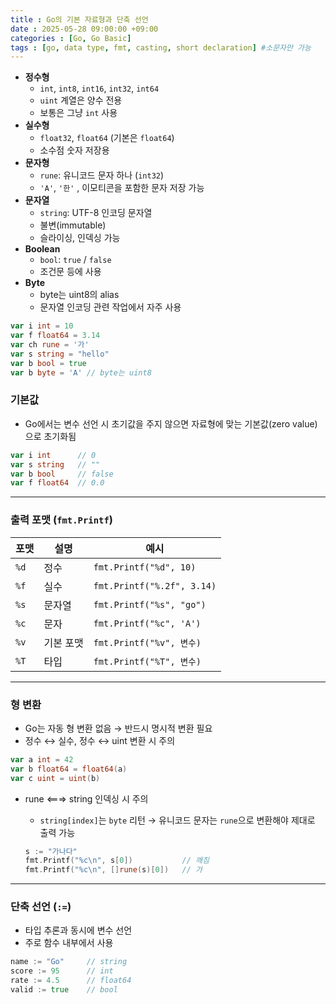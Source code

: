 ```yaml
---
title : Go의 기본 자료형과 단축 선언
date : 2025-05-28 09:00:00 +09:00
categories : [Go, Go Basic]
tags : [go, data type, fmt, casting, short declaration] #소문자만 가능
---
```


- **정수형**
    - `int`, `int8`, `int16`, `int32`, `int64`
    - `uint` 계열은 양수 전용
    - 보통은 그냥 `int` 사용
- **실수형**
    - `float32`, `float64` (기본은 `float64`)
    - 소수점 숫자 저장용
- **문자형**
    - `rune`: 유니코드 문자 하나 (`int32`)
    - `'A'`, `'한'` , 이모티콘을 포함한 문자 저장 가능
- **문자열**
    - `string`: UTF-8 인코딩 문자열
    - 불변(immutable)
    - 슬라이싱, 인덱싱 가능
- **Boolean**
    - `bool`: `true` / `false`
    - 조건문 등에 사용
- **Byte**
    - byte는 uint8의 alias
    - 문자열 인코딩 관련 작업에서 자주 사용

```go
var i int = 10
var f float64 = 3.14
var ch rune = '가'
var s string = "hello"
var b bool = true
var b byte = 'A' // byte는 uint8
```

### 기본값

- Go에서는 변수 선언 시 초기값을 주지 않으면 자료형에 맞는 기본값(zero value)으로 초기화됨

```go
var i int      // 0
var s string   // ""
var b bool     // false
var f float64  // 0.0
```

---

### 출력 포맷 (`fmt.Printf`)

| 포맷 | 설명 | 예시 |
| --- | --- | --- |
| `%d` | 정수 | `fmt.Printf("%d", 10)` |
| `%f` | 실수 | `fmt.Printf("%.2f", 3.14)` |
| `%s` | 문자열 | `fmt.Printf("%s", "go")` |
| `%c` | 문자 | `fmt.Printf("%c", 'A')` |
| `%v` | 기본 포맷 | `fmt.Printf("%v", 변수)` |
| `%T` | 타입 | `fmt.Printf("%T", 변수)` |

---

### 형 변환

- Go는 자동 형 변환 없음 → 반드시 명시적 변환 필요
- 정수 ↔ 실수, 정수 ↔ uint 변환 시 주의

```go
var a int = 42
var b float64 = float64(a)
var c uint = uint(b)
```

- rune <===> string 인덱싱 시 주의
    - `string[index]`는 `byte` 리턴 → 유니코드 문자는 `rune`으로 변환해야 제대로 출력 가능
    
    ```go
    s := "가나다"
    fmt.Printf("%c\n", s[0])           // 깨짐
    fmt.Printf("%c\n", []rune(s)[0])   // 가
    ```
    

---

### 단축 선언 (`:=`)

- 타입 추론과 동시에 변수 선언
- 주로 함수 내부에서 사용

```go
name := "Go"     // string
score := 95      // int
rate := 4.5      // float64
valid := true    // bool
```